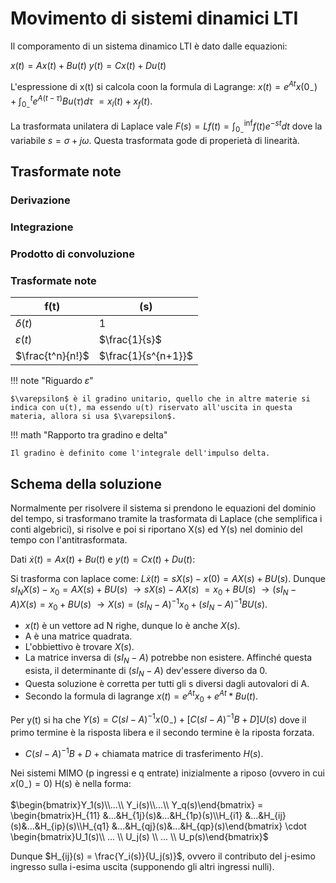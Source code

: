 # Movimento di sistemi dinamici LTI
Il comporamento di un sistema dinamico LTI è dato dalle equazioni:

$x(t) = Ax(t) + Bu(t)$
$y(t) = Cx(t) + Du(t)$

L'espressione di x(t) si calcola coon la formula di Lagrange: $x(t) = e^{At}x(0_-) + \int_{0_-}^t e^{A(t - \tau)}Bu(\tau)d\tau$ $= x_l(t) + x_f(t)$.

La trasformata unilatera di Laplace vale $F(s) = L{f(t)} = \int_{0_-}^\inf f(t)e^{-st}dt$ dove la variabile $s = \sigma + j\omega$. Questa trasformata gode di properietà di linearità.

## Trasformate note
### Derivazione

### Integrazione

### Prodotto di convoluzione

### Trasformate note

| f(t) | (s) |
| ---- | --- |
| $\delta(t)$ | 1 |
| $\varepsilon(t)$ | $\frac{1}{s}$ |
| $\frac{t^n}{n!}$ | $\frac{1}{s^{n+1}}$ |

!!! note "Riguardo $\varepsilon$"

    $\varepsilon$ è il gradino unitario, quello che in altre materie si indica con u(t), ma essendo u(t) riservato all'uscita in questa materia, allora si usa $\varepsilon$.

!!! math "Rapporto tra gradino e delta"

    Il gradino è definito come l'integrale dell'impulso delta. 

## Schema della soluzione
Normalmente per risolvere il sistema si prendono le equazioni del dominio del tempo, si trasformano tramite la trasformata di Laplace (che semplifica i conti algebrici), si risolve e poi si riportano X(s) ed Y(s) nel dominio del tempo con l'antitrasformata.

Dati $\dot{x}(t) = Ax(t) + Bu(t)$ e $y(t) = Cx(t) + Du(t)$:

Si trasforma con laplace come: $L{\dot{x}(t)} = sX(s) - x(0) = AX(s) + BU(s)$. Dunque $sI_NX(s) - x_0 = AX(s) + BU(s)$ $\rightarrow sX(s) - AX(s)$ $= x_0 + BU(s)$ $\rightarrow (sI_N - A)X(s) = x_0 + BU(s)$ $\rightarrow X(s) = (sI_N - A)^{-1}x_0 + (sI_N - A)^{-1}BU(s)$.

- $x(t)$ è un vettore ad N righe, dunque lo è anche $X(s)$.
- A è una matrice quadrata.
- L'obbiettivo è trovare $X(s)$.
- La matrice inversa di $(sI_N - A)$ potrebbe non esistere. Affinché questa esista, il determinante di $(sI_N - A)$ dev'essere diverso da 0.
- Questa soluzione è corretta per tutti gli s diversi dagli autovalori di A.
- Secondo la formula di lagrange $x(t) = e^{At}x_0 + e^{At}*Bu(t)$.

Per y(t) si ha che $Y(s) = C(sI - A)^{-1}x(0_-) + [C(sI - A)^{-1}B + D] U(s)$ dove il primo termine è la risposta libera e il secondo termine è la riposta forzata.

- $C(sI-A)^{-1}B + D$ + chiamata matrice di trasferimento $H(s)$.

Nei sistemi MIMO (p ingressi e q entrate) inizialmente a riposo (ovvero in cui $x(0_-) = 0$) H(s) è nella forma:


$\begin{bmatrix}Y_1(s)\\...\\ Y_i(s)\\...\\ Y_q(s)\end{bmatrix} = \begin{bmatrix}H_{11} &...&H_{1j}(s)&...&H_{1p}(s)\\H_{i1} &...&H_{ij}(s)&...&H_{ip}(s)\\H_{q1} &...&H_{qj}(s)&...&H_{qp}(s)\end{bmatrix} \cdot \begin{bmatrix}U_1(s)\\ ... \\ U_j(s) \\ ... \\ U_p(s)\end{bmatrix}$

Dunque $H_{ij}(s) = \frac{Y_i(s)}{U_j(s)}$, ovvero il contributo del j-esimo ingresso sulla i-esima uscita (supponendo gli altri ingressi nulli).